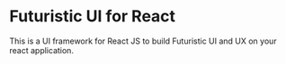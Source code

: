 # Futuristic UI for React
This is a UI framework for React JS to build Futuristic UI and UX on your react application.